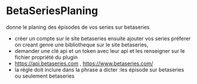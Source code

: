 # BetaSeriesPlaning
 donne le planing des épisodes de vos series sur betaseries
- créer un compte sur le site betaseries ensuite ajouter vos series préferer on creant genre une bibliotheque sur le site betaseries,
- demander une clé api et un token avec leur api et les renseigner sur le fichier propriété du plugin
- https://api.betaseries.com , https://www.betaseries.com/
- la régle doit inclure dans la phrase a dicter :les épisode sur betaseries ou seulement betaseries

